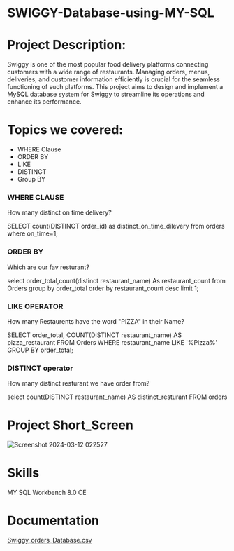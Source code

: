# SWIGGY-Database-using-MY-SQL

# Project Description:
Swiggy is one of the most popular food delivery platforms connecting customers with a wide range of restaurants. Managing orders, menus, deliveries, and customer information efficiently is crucial for the seamless functioning of such platforms. This project aims to design and implement a MySQL database system for Swiggy to streamline its operations and enhance its performance.

# Topics we covered:

- WHERE Clause
- ORDER BY
- LIKE
- DISTINCT
- Group BY
  
### WHERE CLAUSE
How many distinct on time delivery?

SELECT count(DISTINCT order_id) as distinct_on_time_dilevery  from orders
where on_time=1;

### ORDER BY
Which are our fav resturant?

select order_total,count(distinct restaurant_name) As restaurant_count from Orders
group by order_total
order by restaurant_count desc
limit 1;

### LIKE OPERATOR
How many Restaurents have the word "PIZZA" in  their Name?

SELECT order_total, COUNT(DISTINCT restaurant_name) AS pizza_restaurant 
FROM Orders 
WHERE restaurant_name LIKE '%Pizza%'
GROUP BY order_total;

### DISTINCT operator
 How many distinct resturant we have order from?
 
select count(DISTINCT restaurant_name) AS distinct_resturant FROM orders

# Project Short_Screen 
![Screenshot 2024-03-12 022527](https://github.com/Mrprajapati18/SWIGGY-Database-using-MY-SQL/assets/143236347/84560436-e8cf-456a-9141-186dba5aa145)

# Skills
MY SQL Workbench 8.0 CE

# Documentation
[Swiggy_orders_Database.csv](https://github.com/Mrprajapati18/SWIGGY-Database-using-MY-SQL/files/14565190/Swiggy_orders_Database.csv)


